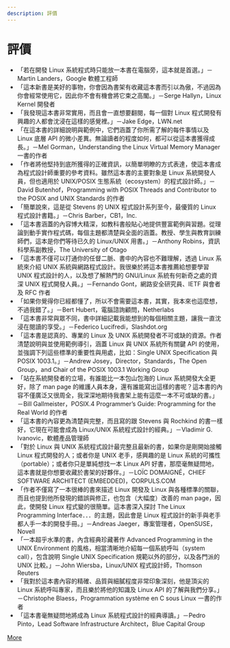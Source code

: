 ```yaml
---
description: 評價
---
```


# 評價

* 「若在開發 Linux 系統程式時只能放一本書在電腦旁，這本就是首選。」－Martin Landers，Google 軟體工程師
* 「這本新書是美好的事物，你會因為書架有收藏這本書而引以為傲，不過因為你會經常使用它，因此你不會有機會將它束之高閣。」－Serge Hallyn，Linux Kernel 開發者
* 「我發現這本書非常實用，而且會一直想要翻閱，每一個對 Linux 程式開發有興趣的人都會沈浸在這樣的感覺裡。」－Jake Edge，LWN.net
* 「在這本書的詳細說明與範例中，它們涵蓋了你所需了解的每件事情以及 Linux 底層 API 的微小差異。無論讀者的程度如何，都可以從這本書獲得成長。」－Mel Gorman，Understanding the Linux Virtual Memory Manager 一書的作者
* 「作者將他堅持到底所獲得的正確資訊，以簡單明瞭的方式表達，使這本書成為程式設計師重要的參考資料。雖然這本書的主要對象是 Linux 系統開發人員，但也適用於 UNIX/POSIX 生態系統（ecosystem）的程式設計師。」－David Butenhof，Programming with POSIX Threads and Contributor to the POSIX and UNIX Standards 的作者
* 「簡單說來，這是從 Stevens 的 UNIX 程式設計系列至今，最優質的 Linux 程式設計書籍。」－Chris Barber，CB1，Inc.
* 「這本書涵蓋的內容博大精深，如教科書般貼心地提供豐富範例與習題。從理論到動手實作程式碼，每個主題都清楚與全面的涵蓋。教授、學生與教育訓練師們，這本是你們等待已久的 Linux/UNIX 用書。」－Anthony Robins，資訊科學系副教授，The University of Otago
* 「這本書不僅可以打通你的任督二脈、書中的內容也不難理解，透過 Linux 系統來介紹 UNIX 系統與網路程式設計。我很樂於將這本書推薦給想要學習 UNIX 程式設計的人，以及想了解熱門的 GNU/Linux 系統有何新奇之處的資深 UNIX 程式開發人員。」－Fernando Gont，網路安全研究員、IETF 與會者及 RFC 作者
* 「如果你覺得你已經都懂了，所以不會需要這本書，其實，我本來也這麼想，不過我錯了。」－Bert Hubert，電腦諮詢顧問，Netherlabs
* 「這本書非常與眾不同，書中詳細記載我能想到的每個相關主題，讓我一直沈浸在閱讀的享受。」－Federico Lucifredi，Slashdot.org
* 「這本書是認真的、專業的 Linux 及 UNIX 系統開發者不可或缺的資源。作者清楚說明與並使用範例導引，涵蓋 Linux 與 UNIX 系統所有關鍵 API 的使用，並強調下列這些標準的重要性與用處，比如：Single UNIX Specification 與 POSIX 1003.1。」－Andrew Josey，Director，Standards，The Open Group，and Chair of the POSIX 1003.1 Working Group
* 「站在系統開發者的立場，有誰能比一本包山包海的 Linux 系統開發大全更好，除了 man page 的維護人員本身，還有誰能寫出這樣的書呢？這本書的內容不僅廣泛又很周全，我深深地期待我書架上能有這麼一本不可或缺的書。」－Bill Gallmeister，POSIX.4 Programmer’s Guide: Programming for the Real World 的作者
* 「這本書的內容更為清楚與完整，而且寫的跟 Stevens 與 Rochkind 的書一樣好，它現在可能會成為 Linux/UNIX 系統程式設計的經典。」－Vladimir G. Ivanovic，軟體產品管理師
* 「對於 Linux 與 UNIX 系統程式設計最完整且最新的書，如果你是剛開始接觸 Linux 程式開發的人；或者你是 UNIX 老手，感興趣的是 Linux 系統的可攜性（portable）；或者你只是單純想找一本 Linux API 好書，那麼毫無疑問地，這本書就是你想要收藏於書架的好夥伴。」－LOÏC DOMAIGNÉ，CHIEF SOFTWARE ARCHITECT (EMBEDDED)，CORPULS.COM
* 「作者不僅寫了一本很棒的書來描述 Linux 開發及 Linux 與各種標準的關聯，而且也提到他所發現的錯誤與修正，也包含（大幅度）改善的 man page，因此，使開發 Linux 程式變的很簡單。這本書深入探討 The Linux Programming Interface．．．的主題，因此會是 Linux 程式設計的新手與老手都人手一本的開發手冊。」－Andreas Jaeger，專案管理者，OpenSUSE，Novell
* 「一本超乎水準的書，內含經典珍藏著作 Advanced Programming in the UNIX Environment 的風格，相當清晰地介紹每一個系統呼叫（system call），包含說明 Single UNIX Specification 規範以外的部分，以及各門派的 UNIX 比較。」－John Wiersba，Linux/UNIX 程式設計師，Thomson Reuters
* 「我對於這本書內容的精確、品質與細膩程度非常印象深刻，他是頂尖的 Linux 系統呼叫專家，而且樂於將他的知識及 Linux API 的了解與我們分享。」－Christophe Blaess，Programmation système en C sous Linux 一書的作者
* 「這本書毫無疑問地將成為 Linux 系統程式設計的經典導讀。」－Pedro Pinto，Lead Software Infrastructure Architect，Blue Capital Group

[More](http://www.google.com/url?q=http%3A%2F%2Fman7.org%2Ftlpi%2Freviews%2Findex.html\&sa=D\&sntz=1\&usg=AOvVaw1PIyxivbbNKDdgaTR9fkEG)
